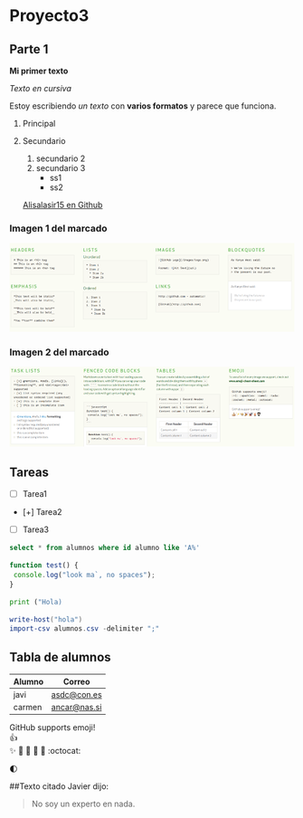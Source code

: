# Proyecto3

## Parte 1

**Mi primer texto**

*Texto en cursiva*

Estoy escribiendo *un texto* con **varios formatos** y parece que funciona.


1. Principal
2. Secundario
    1. secundario 2
    2. secundario 3
        * ss1
        * ss2


    [Alisalasir15 en Github](https://gihub.com/alisalasir15)

### Imagen 1 del marcado
![Marcado 1](/Fotos/Markdown1.png)  

### Imagen 2 del marcado
![Marcado 2](/Fotos/Markdown2.png) 


## Tareas
- [ ] Tarea1  
- [+] Tarea2  
- [ ] Tarea3    

```SQL
select * from alumnos where id alumno like 'A%'
```

```javascript
function test() {
 console.log("look ma`, no spaces");
}
```

```python
print ("Hola)
```

```powershell
write-host("hola")
import-csv alumnos.csv -delimiter ";"
```
## Tabla de alumnos
Alumno | Correo
-------|------
javi|  asdc@con.es
carmen| ancar@nas.si


GitHub supports emoji!  
:+1:  
:sparkles:
:camel: :tada: 
:rocket: :metal: :octocat: 

:first_quarter_moon:

##Texto citado
Javier dijo:

   > No soy un experto en nada.
